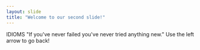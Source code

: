 ```yaml
---
layout: slide
title: "Welcome to our second slide!"
---
```

IDIOMS "If you've never failed you've never tried anything new."
Use the left arrow to go back!
